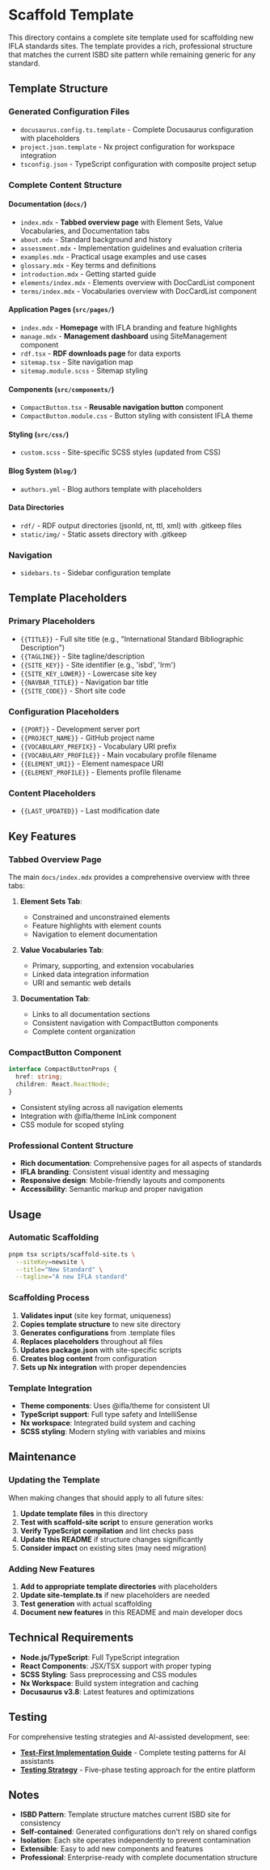 # Scaffold Template

This directory contains a complete site template used for scaffolding new IFLA standards sites. The template provides a rich, professional structure that matches the current ISBD site pattern while remaining generic for any standard.

## Template Structure

### **Generated Configuration Files**
- `docusaurus.config.ts.template` - Complete Docusaurus configuration with placeholders
- `project.json.template` - Nx project configuration for workspace integration
- `tsconfig.json` - TypeScript configuration with composite project setup

### **Complete Content Structure**

#### **Documentation (`docs/`)**
- `index.mdx` - **Tabbed overview page** with Element Sets, Value Vocabularies, and Documentation tabs
- `about.mdx` - Standard background and history
- `assessment.mdx` - Implementation guidelines and evaluation criteria
- `examples.mdx` - Practical usage examples and use cases
- `glossary.mdx` - Key terms and definitions
- `introduction.mdx` - Getting started guide
- `elements/index.mdx` - Elements overview with DocCardList component
- `terms/index.mdx` - Vocabularies overview with DocCardList component

#### **Application Pages (`src/pages/`)**
- `index.mdx` - **Homepage** with IFLA branding and feature highlights
- `manage.mdx` - **Management dashboard** using SiteManagement component
- `rdf.tsx` - **RDF downloads page** for data exports
- `sitemap.tsx` - Site navigation map
- `sitemap.module.scss` - Sitemap styling

#### **Components (`src/components/`)**
- `CompactButton.tsx` - **Reusable navigation button** component
- `CompactButton.module.css` - Button styling with consistent IFLA theme

#### **Styling (`src/css/`)**
- `custom.scss` - Site-specific SCSS styles (updated from CSS)

#### **Blog System (`blog/`)**
- `authors.yml` - Blog authors template with placeholders

#### **Data Directories**
- `rdf/` - RDF output directories (jsonld, nt, ttl, xml) with .gitkeep files
- `static/img/` - Static assets directory with .gitkeep

### **Navigation**
- `sidebars.ts` - Sidebar configuration template

## Template Placeholders

### **Primary Placeholders**
- `{{TITLE}}` - Full site title (e.g., "International Standard Bibliographic Description")
- `{{TAGLINE}}` - Site tagline/description
- `{{SITE_KEY}}` - Site identifier (e.g., 'isbd', 'lrm')
- `{{SITE_KEY_LOWER}}` - Lowercase site key
- `{{NAVBAR_TITLE}}` - Navigation bar title
- `{{SITE_CODE}}` - Short site code

### **Configuration Placeholders**
- `{{PORT}}` - Development server port
- `{{PROJECT_NAME}}` - GitHub project name
- `{{VOCABULARY_PREFIX}}` - Vocabulary URI prefix
- `{{VOCABULARY_PROFILE}}` - Main vocabulary profile filename
- `{{ELEMENT_URI}}` - Element namespace URI
- `{{ELEMENT_PROFILE}}` - Elements profile filename

### **Content Placeholders**
- `{{LAST_UPDATED}}` - Last modification date

## Key Features

### **Tabbed Overview Page**
The main `docs/index.mdx` provides a comprehensive overview with three tabs:

1. **Element Sets Tab**: 
   - Constrained and unconstrained elements
   - Feature highlights with element counts
   - Navigation to element documentation

2. **Value Vocabularies Tab**:
   - Primary, supporting, and extension vocabularies
   - Linked data integration information
   - URI and semantic web details

3. **Documentation Tab**:
   - Links to all documentation sections
   - Consistent navigation with CompactButton components
   - Complete content organization

### **CompactButton Component**
```typescript
interface CompactButtonProps {
  href: string;
  children: React.ReactNode;
}
```
- Consistent styling across all navigation elements
- Integration with @ifla/theme InLink component
- CSS module for scoped styling

### **Professional Content Structure**
- **Rich documentation**: Comprehensive pages for all aspects of standards
- **IFLA branding**: Consistent visual identity and messaging
- **Responsive design**: Mobile-friendly layouts and components
- **Accessibility**: Semantic markup and proper navigation

## Usage

### **Automatic Scaffolding**
```bash
pnpm tsx scripts/scaffold-site.ts \
  --siteKey=newsite \
  --title="New Standard" \
  --tagline="A new IFLA standard"
```

### **Scaffolding Process**
1. **Validates input** (site key format, uniqueness)
2. **Copies template structure** to new site directory
3. **Generates configurations** from .template files
4. **Replaces placeholders** throughout all files
5. **Updates package.json** with site-specific scripts
6. **Creates blog content** from configuration
7. **Sets up Nx integration** with proper dependencies

### **Template Integration**
- **Theme components**: Uses @ifla/theme for consistent UI
- **TypeScript support**: Full type safety and IntelliSense
- **Nx workspace**: Integrated build system and caching
- **SCSS styling**: Modern styling with variables and mixins

## Maintenance

### **Updating the Template**
When making changes that should apply to all future sites:

1. **Update template files** in this directory
2. **Test with scaffold-site script** to ensure generation works
3. **Verify TypeScript compilation** and lint checks pass
4. **Update this README** if structure changes significantly
5. **Consider impact** on existing sites (may need migration)

### **Adding New Features**
1. **Add to appropriate template directories** with placeholders
2. **Update site-template.ts** if new placeholders are needed
3. **Test generation** with actual scaffolding
4. **Document new features** in this README and main developer docs

## Technical Requirements

- **Node.js/TypeScript**: Full TypeScript integration
- **React Components**: JSX/TSX support with proper typing
- **SCSS Styling**: Sass preprocessing and CSS modules
- **Nx Workspace**: Build system integration and caching
- **Docusaurus v3.8**: Latest features and optimizations

## Testing

For comprehensive testing strategies and AI-assisted development, see:
- **[Test-First Implementation Guide](../../developer_notes/test-first-implementation-guide.md)** - Complete testing patterns for AI assistants
- **[Testing Strategy](../../developer_notes/TESTING_STRATEGY.md)** - Five-phase testing approach for the entire platform

## Notes

- **ISBD Pattern**: Template structure matches current ISBD site for consistency
- **Self-contained**: Generated configurations don't rely on shared configs
- **Isolation**: Each site operates independently to prevent contamination
- **Extensible**: Easy to add new components and features
- **Professional**: Enterprise-ready with complete documentation structure
